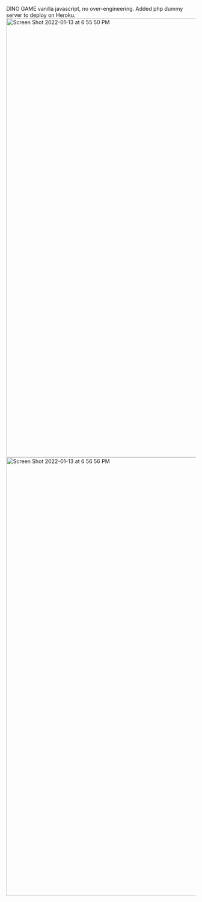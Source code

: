DINO GAME
vanilla javascript, no over-engineering.
Added php dummy server to deploy on Heroku.
<img width="1165" alt="Screen Shot 2022-01-13 at 6 55 50 PM" src="https://user-images.githubusercontent.com/43166288/149427478-151bf552-5f40-49fc-b686-3bfd3b30b6cc.png">
<img width="1164" alt="Screen Shot 2022-01-13 at 6 56 56 PM" src="https://user-images.githubusercontent.com/43166288/149427481-a0ee9944-7bc2-432e-b44b-020ddbcc7482.png">
